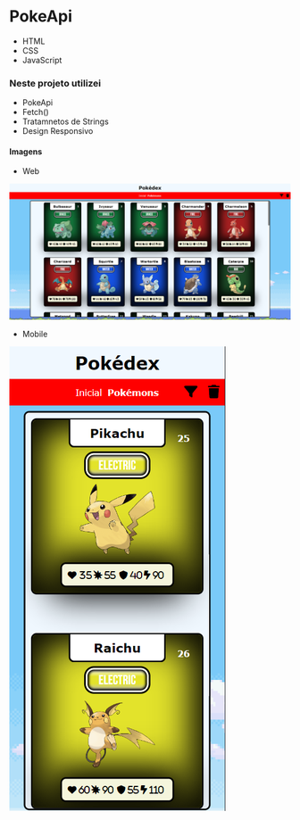 # PokeApi

- HTML 
- CSS 
- JavaScript

<h3>Neste projeto utilizei</h3>

- PokeApi 
- Fetch()
- Tratamnetos de Strings
- Design Responsivo 

<h4>Imagens</h4>

- Web 
<img src="assets/img/telainicial.png">
 
- Mobile

<img src="assets/img/iphone12.png">
